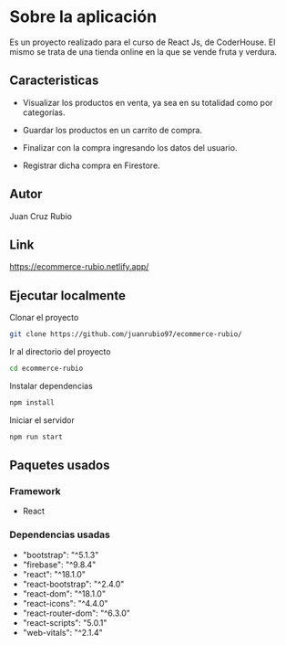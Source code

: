 # Sobre la aplicación

Es un proyecto realizado para el curso de React Js, de CoderHouse. El mismo se trata de una tienda online en la que se vende fruta y verdura.

## Caracteristicas

- Visualizar los productos en venta, ya sea en su totalidad como por categorías.

- Guardar los productos en un carrito de compra.

- Finalizar con la compra ingresando los datos del usuario.

- Registrar dicha compra en Firestore.

## Autor

Juan Cruz Rubio

## Link

https://ecommerce-rubio.netlify.app/

## Ejecutar localmente

Clonar el proyecto
```bash
git clone https://github.com/juanrubio97/ecommerce-rubio/
```

Ir al directorio del proyecto
```bash
cd ecommerce-rubio
```

Instalar dependencias
```bash
npm install
```

Iniciar el servidor
```bash
npm run start
```


## Paquetes usados
### Framework
- React

### Dependencias usadas
- "bootstrap": "^5.1.3"
- "firebase": "^9.8.4"
- "react": "^18.1.0"
- "react-bootstrap": "^2.4.0"
- "react-dom": "^18.1.0"
- "react-icons": "^4.4.0"
- "react-router-dom": "^6.3.0"
- "react-scripts": "5.0.1"
- "web-vitals": "^2.1.4"


